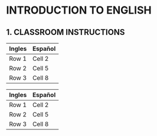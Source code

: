 # INTRODUCTION TO ENGLISH

## 1. CLASSROOM INSTRUCTIONS

| Ingles   | Español  |
|----------|----------|
| Row 1    | Cell 2   |
| Row 2    | Cell 5   |
| Row 3    | Cell 8   |


| Ingles   | Español  |
|----------|----------|
| Row 1    | Cell 2   |
| Row 2    | Cell 5   |
| Row 3    | Cell 8   |

